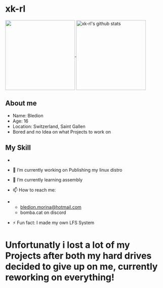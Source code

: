 # xk-rl
  
  <a href="https://github.com/xk-rl">
    <img align="center" src="https://github-readme-stats.vercel.app/api/top-langs/?username=xk-rl&hide=ASP.NET,jupyter%20notebook&theme=dark&hide_langs_below=1" height="220px"/>
  </a>
  <a href="https://github.com/xk-rl">
   <img align="center" src="https://github-readme-stats.vercel.app/api?username=xk-rl&count_private=true&hide=stars&show_icons=true&theme=dark&line_height=27" alt="xk-rl's github stats" height="220px" />
  </a>



## About me
- Name: Bledion
- Age: 16
- Location: Switzerland, Saint Gallen
- Bored and no Idea on what Projects to work on

## My Skill
- 
  
- 🔭 I’m currently working on Publishing my linux distro
- 🌱 I’m currently learning assembly
- 📫 How to reach me:
- - bledion.morina@hotmail.com
  - bomba.cat on discord
- ⚡ Fun fact: I made my own LFS System
# Unfortunatly i lost a lot of my Projects after both my hard drives decided to give up on me, currently reworking on everything!
